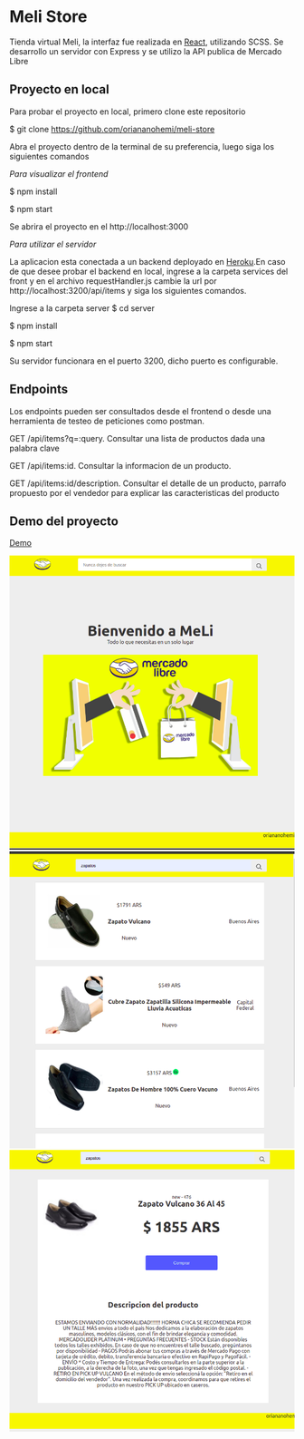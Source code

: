 # Meli Store

Tienda virtual Meli, la interfaz fue realizada en [React](https://github.com/facebook/create-react-app), utilizando SCSS. Se desarrollo un servidor con Express y se utilizo la API publica de Mercado Libre

## Proyecto en local

Para probar el proyecto en local, primero clone este repositorio

$ git clone https://github.com/oriananohemi/meli-store

Abra el proyecto dentro de la terminal de su preferencia, luego siga los siguientes comandos

*Para visualizar el frontend*

$ npm install

$ npm start

Se abrira el proyecto en el http://localhost:3000

*Para utilizar el servidor*

La aplicacion esta conectada a un backend deployado en [Heroku](https://sleepy-beyond-89154.herokuapp.com/).En caso de que desee probar el backend en local,
ingrese a la carpeta services del front y en el archivo requestHandler.js cambie la url por http://localhost:3200/api/items y siga los siguientes comandos.

Ingrese a la carpeta server
$ cd server

$ npm install

$ npm start

Su servidor funcionara en el puerto 3200, dicho puerto es configurable.

## Endpoints

Los endpoints pueden ser consultados desde el frontend o desde una herramienta de testeo de peticiones como postman.

GET /api/items?q=:query. Consultar una lista de productos dada una palabra clave

GET /api/items:id. Consultar la informacion de un producto.

GET /api/items:id/description. Consultar el detalle de un producto, parrafo propuesto por el vendedor para explicar las caracteristicas del producto

## Demo del proyecto

[Demo](https://oriananohemi.github.io/meli-store/)

<img src="./src/assets/images/demo/demo1.png" alt="Demo pantalla principal"> 
<img src="./src/assets/images/demo/demo2.png" alt="Demo pantalla de resultado"> 
<img src="./src/assets/images/demo/demo3.png" alt="Demo pantalla de detalle"> 
